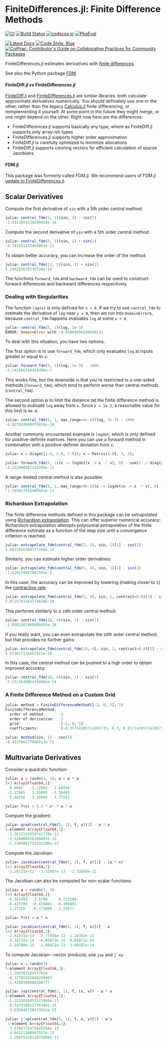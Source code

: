 # FiniteDifferences.jl: Finite Difference Methods

[![CI](https://github.com/JuliaDiff/FiniteDifferences.jl/workflows/CI/badge.svg?branch=master)](https://github.com/JuliaDiff/FiniteDifferences.jl/actions?query=workflow%3ACI)
[![Build Status](https://travis-ci.org/JuliaDiff/FiniteDifferences.jl.svg?branch=master)](https://travis-ci.org/JuliaDiff/FiniteDifferences.jl)
[![codecov.io](https://codecov.io/github/JuliaDiff/FiniteDifferences.jl/coverage.svg?branch=master)](https://codecov.io/github/JuliaDiff/FiniteDifferences.jl?branch=master)
[![PkgEval](https://juliaci.github.io/NanosoldierReports/pkgeval_badges/F/FiniteDifferences.svg)](https://juliaci.github.io/NanosoldierReports/pkgeval_badges/report.html)

[![Latest Docs](https://img.shields.io/badge/docs-latest-blue.svg)](https://juliadiff.github.io/FiniteDifferences.jl/latest/)
[![Code Style: Blue](https://img.shields.io/badge/code%20style-blue-4495d1.svg)](https://github.com/invenia/BlueStyle)
[![ColPrac: Contributor's Guide on Collaborative Practices for Community Packages](https://img.shields.io/badge/ColPrac-Contributor's%20Guide-blueviolet)](https://github.com/SciML/ColPrac)

FiniteDifferences.jl estimates derivatives with [finite differences](https://en.wikipedia.org/wiki/Finite_difference).

See also the Python package [FDM](https://github.com/wesselb/fdm).

#### FiniteDiff.jl vs FiniteDifferences.jl
[FiniteDiff.jl](https://github.com/JuliaDiff/FiniteDiff.jl) and [FiniteDifferences.jl](https://github.com/JuliaDiff/FiniteDifferences.jl)
are similar libraries: both calculate approximate derivatives numerically.
You should definately use one or the other, rather than the legacy [Calculus.jl](https://github.com/JuliaMath/Calculus.jl) finite differencing, or reimplementing it yourself.
At some point in the future they might merge, or one might depend on the other.
Right now here are the differences:

 - FiniteDifferences.jl supports basically any type, where as FiniteDiff.jl supports only array-ish types
 - FiniteDifferences.jl supports higher order approximation
 - FiniteDiff.jl is carefully optimized to minimize allocations
 - FiniteDiff.jl supports coloring vectors for efficient calculation of sparse Jacobians


#### FDM.jl
This package was formerly called FDM.jl. We recommend users of FDM.jl [update to FiniteDifferences.jl](https://github.com/JuliaDiff/FiniteDifferences.jl/issues/37).

## Scalar Derivatives

Compute the first derivative of `sin` with a 5th order central method:

```julia
julia> central_fdm(5, 1)(sin, 1) - cos(1)
-2.4313884239290928e-14
```

Compute the second derivative of `sin` with a 5th order central method:

```julia
julia> central_fdm(5, 2)(sin, 1) + sin(1)
-8.767431225464861e-11
```

To obtain better accuracy, you can increase the order of the method:

```julia
julia> central_fdm(12, 2)(sin, 1) + sin(1)
5.240252676230739e-14
```

The functions `forward_fdm` and `backward_fdm` can be used to construct
forward differences and backward differences respectively.

### Dealing with Singularities

The function `log(x)` is only defined for `x > 0`.
If we try to use `central_fdm` to estimate the derivative of `log` near `x = 0`,
then we run into `DomainError`s, because `central_fdm` happens evaluates `log`
at some `x < 0`.

```julia
julia> central_fdm(5, 1)(log, 1e-3)
ERROR: DomainError with -0.02069596546590111
```

To deal with this situation, you have two options.

The first option is to use `forward_fdm`, which only evaluates `log` at inputs
greater or equal to `x`:

```julia
julia> forward_fdm(5, 1)(log, 1e-3) - 1000
-3.741856744454708e-7
```

This works fine, but the downside is that you're restricted to a one-sided
methods (`forward_fdm`), which tend to perform worse than central methods
(`central_fdm`).

The second option is to limit the distance tat the finite difference method is
allowed to evaluate `log` away from `x`. Since `x = 1e-3`, a reasonable value
for this limit is `9e-4`:

```julia
julia> central_fdm(5, 1, max_range=9e-4)(log, 1e-3) - 1000
-4.027924660476856e-10
```

Another commonly encountered example is `logdet`, which is only defined
for positive-definite matrices.
Here you can use a forward method in combination with a positive-definite
deviation from `x`:

```julia
julia> x = diagm([1.0, 2.0, 3.0]); v = Matrix(1.0I, 3, 3);

julia> forward_fdm(5, 1)(ε -> logdet(x .+ ε .* v), 0) - sum(1 ./ diag(x))
-4.222400207254395e-12
```

A range-limited central method is also possible:

```julia
julia> central_fdm(5, 1, max_range=9e-1)(ε -> logdet(x .+ ε .* v), 0) - sum(1 ./ diag(x))
-1.283417816466681e-13
```

### Richardson Extrapolation

The finite difference methods defined in this package can be extrapolated using
[Richardson extrapolation](https://github.com/JuliaMath/Richardson.jl).
This can offer superior numerical accuracy:
Richardson extrapolation attempts polynomial extrapolation of the finite
difference estimate as a function of the step size until a convergence criterion
is reached.

```julia
julia> extrapolate_fdm(central_fdm(2, 1), sin, 1)[1] - cos(1)
1.6653345369377348e-14
```

Similarly, you can estimate higher order derivatives:

```julia
julia> extrapolate_fdm(central_fdm(5, 4), sin, 1)[1] - sin(1)
-1.626274487942503e-5
```

In this case, the accuracy can be improved by lowering (making closer to `1`)
the [contraction rate](https://github.com/JuliaMath/Richardson.jl#usage):

```julia
julia> extrapolate_fdm(central_fdm(5, 4), sin, 1, contract=0.8)[1] - sin(1)
2.0725743343774639e-10
```

This performs similarly to a `10`th order central method:

```julia
julia> central_fdm(10, 4)(sin, 1) - sin(1)
-1.0301381969668455e-10
```

If you really want, you can even extrapolate the `10`th order central method,
but that provides no further gains:

```julia
julia> extrapolate_fdm(central_fdm(10, 4), sin, 1, contract=0.8)[1] - sin(1)
5.673617131662922e-10
```

In this case, the central method can be pushed to a high order to obtain
improved accuracy:

```julia
julia> central_fdm(20, 4)(sin, 1) - sin(1)
-5.2513549064769904e-14
```

### A Finite Difference Method on a Custom Grid

```julia
julia> method = FiniteDifferenceMethod([-2, 0, 5], 1)
FiniteDifferenceMethod:
  order of method:       3
  order of derivative:   1
  grid:                  [-2, 0, 5]
  coefficients:          [-0.35714285714285715, 0.3, 0.05714285714285714]

julia> method(sin, 1) - cos(1)
-8.423706177040913e-11
```

## Multivariate Derivatives

Consider a quadratic function:

```julia
julia> a = randn(3, 3); a = a * a'
3×3 Array{Float64,2}:
  8.0663   -1.12965   1.68556
 -1.12965   3.55005  -3.10405
  1.68556  -3.10405   3.77251

julia> f(x) = 0.5 * x' * a * x
```

Compute the gradient:

```julia
julia> grad(central_fdm(5, 1), f, x)[1] - a * x
3-element Array{Float64,1}:
 -1.2612133559741778e-12
 -3.526068326209497e-13
 -2.3305801732931286e-12
```

Compute the Jacobian:

```julia
julia> jacobian(central_fdm(5, 1), f, x)[1] - (a * x)'
1×3 Array{Float64,2}:
 -1.26121e-12  -3.52607e-13  -2.33058e-12
```

The Jacobian can also be computed for non-scalar functions:

```julia
julia> a = randn(3, 3)
3×3 Array{Float64,2}:
 -0.343783   1.5708     0.723289
 -0.425706  -0.478881  -0.306881
  1.27326   -0.171606   2.23671

julia> f(x) = a * x

julia> jacobian(central_fdm(5, 1), f, x)[1] - a
3×3 Array{Float64,2}:
 -2.81331e-13   2.77556e-13  1.28342e-13
 -3.34732e-14  -6.05072e-15  6.05072e-15
 -2.24709e-13   1.88821e-13  1.06581e-14
```

To compute Jacobian--vector products, use `jvp` and `j′vp`:

```julia
julia> v = randn(3)
3-element Array{Float64,1}:
 -1.290782164377614
 -0.37701592844250903
 -1.4288108966380777

julia> jvp(central_fdm(5, 1), f, (x, v)) - a * v
3-element Array{Float64,1}:
 -1.3233858453531866e-13
  9.547918011776346e-15
  3.632649736573512e-13

julia> j′vp(central_fdm(5, 1), f, x, v)[1] - a'x
 3-element Array{Float64,1}:
  3.5704772471945034e-13
  4.04121180963557e-13
  1.2807532812075806e-12
```
